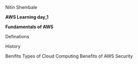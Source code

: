 Nitin Shembale 

**AWS Learning day_1**

__Fundamentals of AWS__

Definations

History

Benifits
Types of Cloud Computing
Benefits of AWS Security

